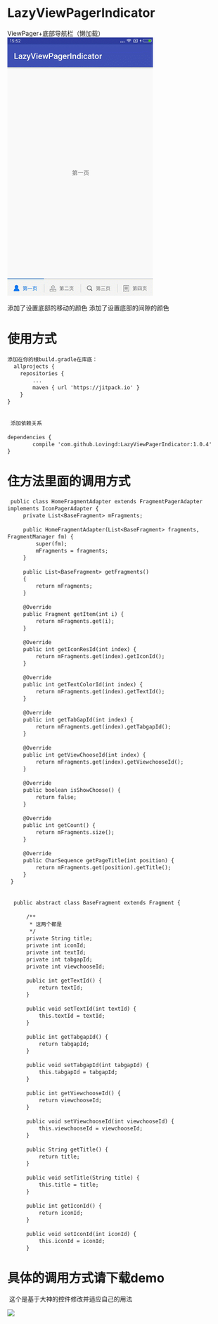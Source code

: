 # LazyViewPagerIndicator

ViewPager+底部导航栏（懒加载）
![](https://github.com/Lovingd/LazyViewPagerIndicator/blob/master/lazyViewpager.gif)


添加了设置底部的移动的颜色
添加了设置底部的间隙的颜色

# 使用方式 #
	添加在你的根build.gradle在库底：
      allprojects {
		repositories {
			...
			maven { url 'https://jitpack.io' }
		}
	}


     添加依赖关系

    dependencies {
	        compile 'com.github.Lovingd:LazyViewPagerIndicator:1.0.4'
	}

# 住方法里面的调用方式 #
     public class HomeFragmentAdapter extends FragmentPagerAdapter implements IconPagerAdapter {
         private List<BaseFragment> mFragments;

         public HomeFragmentAdapter(List<BaseFragment> fragments, FragmentManager fm) {
             super(fm);
             mFragments = fragments;
         }

         public List<BaseFragment> getFragments()
         {
             return mFragments;
         }

         @Override
         public Fragment getItem(int i) {
             return mFragments.get(i);
         }

         @Override
         public int getIconResId(int index) {
             return mFragments.get(index).getIconId();
         }

         @Override
         public int getTextColorId(int index) {
             return mFragments.get(index).getTextId();
         }

         @Override
         public int getTabGapId(int index) {
             return mFragments.get(index).getTabgapId();
         }

         @Override
         public int getViewChooseId(int index) {
             return mFragments.get(index).getViewchooseId();
         }

         @Override
         public boolean isShowChoose() {
             return false;
         }

         @Override
         public int getCount() {
             return mFragments.size();
         }

         @Override
         public CharSequence getPageTitle(int position) {
             return mFragments.get(position).getTitle();
         }
     }


      public abstract class BaseFragment extends Fragment {

          /**
           * 这两个都是
           */
          private String title;
          private int iconId;
          private int textId;
          private int tabgapId;
          private int viewchooseId;

          public int getTextId() {
              return textId;
          }

          public void setTextId(int textId) {
              this.textId = textId;
          }

          public int getTabgapId() {
              return tabgapId;
          }

          public void setTabgapId(int tabgapId) {
              this.tabgapId = tabgapId;
          }

          public int getViewchooseId() {
              return viewchooseId;
          }

          public void setViewchooseId(int viewchooseId) {
              this.viewchooseId = viewchooseId;
          }

          public String getTitle() {
              return title;
          }

          public void setTitle(String title) {
              this.title = title;
          }

          public int getIconId() {
              return iconId;
          }

          public void setIconId(int iconId) {
              this.iconId = iconId;
          }

# 具体的调用方式请下载demo #

  这个是基于大神的控件修改并适应自己的用法

  [![](https://jitpack.io/v/Lovingd/LazyViewPagerIndicator.svg)](https://jitpack.io/#Lovingd/LazyViewPagerIndicator)
